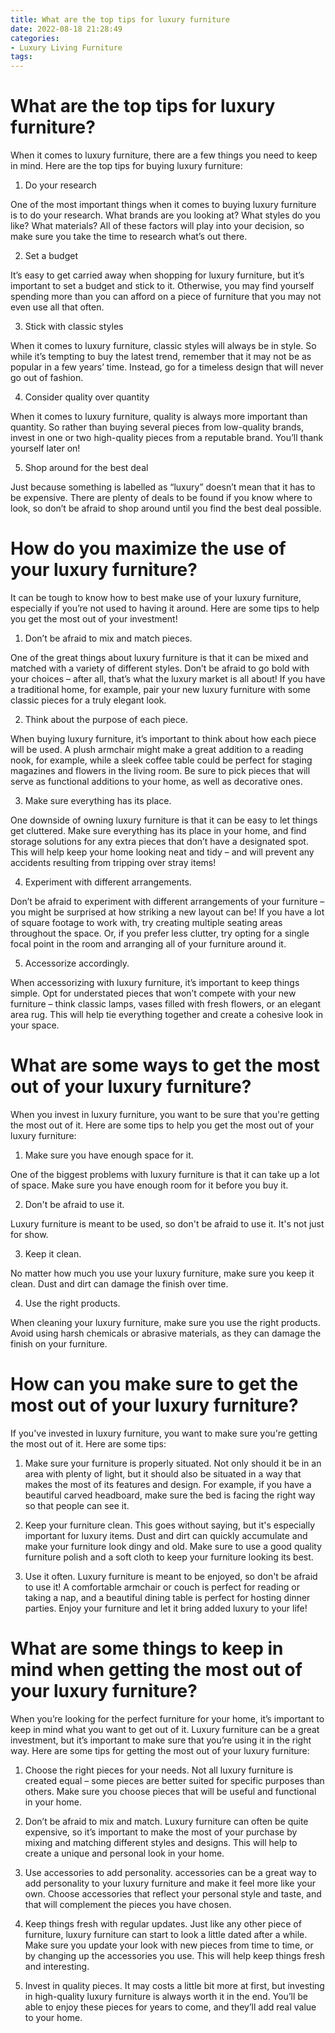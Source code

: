 ```yaml
---
title: What are the top tips for luxury furniture
date: 2022-08-18 21:28:49
categories:
- Luxury Living Furniture
tags:
---
```



#  What are the top tips for luxury furniture?

When it comes to luxury furniture, there are a few things you need to keep in mind. Here are the top tips for buying luxury furniture:

1. Do your research

One of the most important things when it comes to buying luxury furniture is to do your research. What brands are you looking at? What styles do you like? What materials? All of these factors will play into your decision, so make sure you take the time to research what’s out there.

2. Set a budget

It’s easy to get carried away when shopping for luxury furniture, but it’s important to set a budget and stick to it. Otherwise, you may find yourself spending more than you can afford on a piece of furniture that you may not even use all that often.

3. Stick with classic styles

When it comes to luxury furniture, classic styles will always be in style. So while it’s tempting to buy the latest trend, remember that it may not be as popular in a few years’ time. Instead, go for a timeless design that will never go out of fashion.

4. Consider quality over quantity

When it comes to luxury furniture, quality is always more important than quantity. So rather than buying several pieces from low-quality brands, invest in one or two high-quality pieces from a reputable brand. You’ll thank yourself later on!

5. Shop around for the best deal

Just because something is labelled as “luxury” doesn’t mean that it has to be expensive. There are plenty of deals to be found if you know where to look, so don’t be afraid to shop around until you find the best deal possible.

#  How do you maximize the use of your luxury furniture?

It can be tough to know how to best make use of your luxury furniture, especially if you’re not used to having it around. Here are some tips to help you get the most out of your investment!

1. Don’t be afraid to mix and match pieces.

One of the great things about luxury furniture is that it can be mixed and matched with a variety of different styles. Don’t be afraid to go bold with your choices – after all, that’s what the luxury market is all about! If you have a traditional home, for example, pair your new luxury furniture with some classic pieces for a truly elegant look.

2. Think about the purpose of each piece.

When buying luxury furniture, it’s important to think about how each piece will be used. A plush armchair might make a great addition to a reading nook, for example, while a sleek coffee table could be perfect for staging magazines and flowers in the living room. Be sure to pick pieces that will serve as functional additions to your home, as well as decorative ones.

3. Make sure everything has its place.

One downside of owning luxury furniture is that it can be easy to let things get cluttered. Make sure everything has its place in your home, and find storage solutions for any extra pieces that don’t have a designated spot. This will help keep your home looking neat and tidy – and will prevent any accidents resulting from tripping over stray items!

4. Experiment with different arrangements.

Don’t be afraid to experiment with different arrangements of your furniture – you might be surprised at how striking a new layout can be! If you have a lot of square footage to work with, try creating multiple seating areas throughout the space. Or, if you prefer less clutter, try opting for a single focal point in the room and arranging all of your furniture around it.


5. Accessorize accordingly.

When accessorizing with luxury furniture, it’s important to keep things simple. Opt for understated pieces that won’t compete with your new furniture – think classic lamps, vases filled with fresh flowers, or an elegant area rug. This will help tie everything together and create a cohesive look in your space.

#  What are some ways to get the most out of your luxury furniture?

When you invest in luxury furniture, you want to be sure that you're getting the most out of it. Here are some tips to help you get the most out of your luxury furniture:

1. Make sure you have enough space for it.

One of the biggest problems with luxury furniture is that it can take up a lot of space. Make sure you have enough room for it before you buy it.

2. Don't be afraid to use it.

Luxury furniture is meant to be used, so don't be afraid to use it. It's not just for show.

3. Keep it clean.

No matter how much you use your luxury furniture, make sure you keep it clean. Dust and dirt can damage the finish over time.

4. Use the right products.

When cleaning your luxury furniture, make sure you use the right products. Avoid using harsh chemicals or abrasive materials, as they can damage the finish on your furniture.

#  How can you make sure to get the most out of your luxury furniture?

If you've invested in luxury furniture, you want to make sure you're getting the most out of it. Here are some tips:

1. Make sure your furniture is properly situated. Not only should it be in an area with plenty of light, but it should also be situated in a way that makes the most of its features and design. For example, if you have a beautiful carved headboard, make sure the bed is facing the right way so that people can see it.

2. Keep your furniture clean. This goes without saying, but it's especially important for luxury items. Dust and dirt can quickly accumulate and make your furniture look dingy and old. Make sure to use a good quality furniture polish and a soft cloth to keep your furniture looking its best.

3. Use it often. Luxury furniture is meant to be enjoyed, so don't be afraid to use it! A comfortable armchair or couch is perfect for reading or taking a nap, and a beautiful dining table is perfect for hosting dinner parties. Enjoy your furniture and let it bring added luxury to your life!

#  What are some things to keep in mind when getting the most out of your luxury furniture?

When you’re looking for the perfect furniture for your home, it’s important to keep in mind what you want to get out of it. Luxury furniture can be a great investment, but it’s important to make sure that you’re using it in the right way. Here are some tips for getting the most out of your luxury furniture:

1. Choose the right pieces for your needs. Not all luxury furniture is created equal – some pieces are better suited for specific purposes than others. Make sure you choose pieces that will be useful and functional in your home.

2. Don’t be afraid to mix and match. Luxury furniture can often be quite expensive, so it’s important to make the most of your purchase by mixing and matching different styles and designs. This will help to create a unique and personal look in your home.

3. Use accessories to add personality. accessories can be a great way to add personality to your luxury furniture and make it feel more like your own. Choose accessories that reflect your personal style and taste, and that will complement the pieces you have chosen.

4. Keep things fresh with regular updates. Just like any other piece of furniture, luxury furniture can start to look a little dated after a while. Make sure you update your look with new pieces from time to time, or by changing up the accessories you use. This will help keep things fresh and interesting.

5. Invest in quality pieces. It may costs a little bit more at first, but investing in high-quality luxury furniture is always worth it in the end. You’ll be able to enjoy these pieces for years to come, and they’ll add real value to your home.